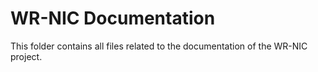 WR-NIC Documentation
======================

This folder contains all files related to the documentation of the WR-NIC project.
